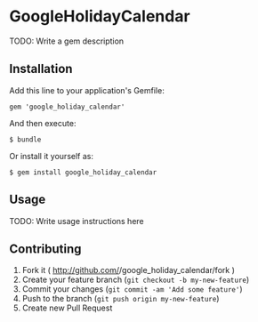 # GoogleHolidayCalendar

TODO: Write a gem description

## Installation

Add this line to your application's Gemfile:

    gem 'google_holiday_calendar'

And then execute:

    $ bundle

Or install it yourself as:

    $ gem install google_holiday_calendar

## Usage

TODO: Write usage instructions here

## Contributing

1. Fork it ( http://github.com/<my-github-username>/google_holiday_calendar/fork )
2. Create your feature branch (`git checkout -b my-new-feature`)
3. Commit your changes (`git commit -am 'Add some feature'`)
4. Push to the branch (`git push origin my-new-feature`)
5. Create new Pull Request
